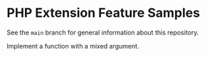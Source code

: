 # PHP Extension Feature Samples

See the `main` branch for general information about this repository.

Implement a function with a mixed argument. 